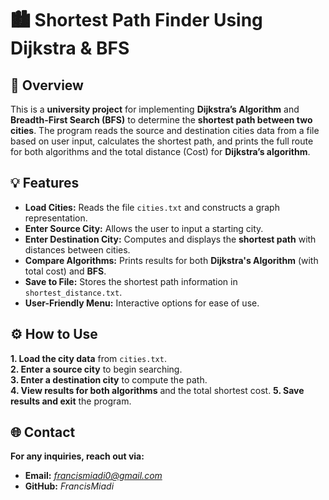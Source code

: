 # 🏙️ Shortest Path Finder Using Dijkstra & BFS  

## 📌 Overview  
This is a **university project** for implementing **Dijkstra’s Algorithm** and **Breadth-First Search (BFS)** to determine the **shortest path between two cities**. The program reads the source and destination cities data from a file based on user input, calculates the shortest path, and prints the full route for both algorithms and the total distance (Cost) for **Dijkstra’s algorithm**.  

## 💡 Features  
- **Load Cities:** Reads the file `cities.txt` and constructs a graph representation.  
- **Enter Source City:** Allows the user to input a starting city.  
- **Enter Destination City:** Computes and displays the **shortest path** with distances between cities.  
- **Compare Algorithms:** Prints results for both **Dijkstra's Algorithm** (with total cost) and **BFS**.  
- **Save to File:** Stores the shortest path information in `shortest_distance.txt`.  
- **User-Friendly Menu:** Interactive options for ease of use.  

## ⚙️ How to Use  
**1. Load the city data** from `cities.txt`.   
**2. Enter a source city** to begin searching.   
**3. Enter a destination city** to compute the path.  
**4. View results for both algorithms** and the total shortest cost. 
**5. Save results and exit** the program. 

## 🌐 Contact
**For any inquiries, reach out via:**
- **Email:** *francismiadi0@gmail.com*
- **GitHub:** *FrancisMiadi* 
